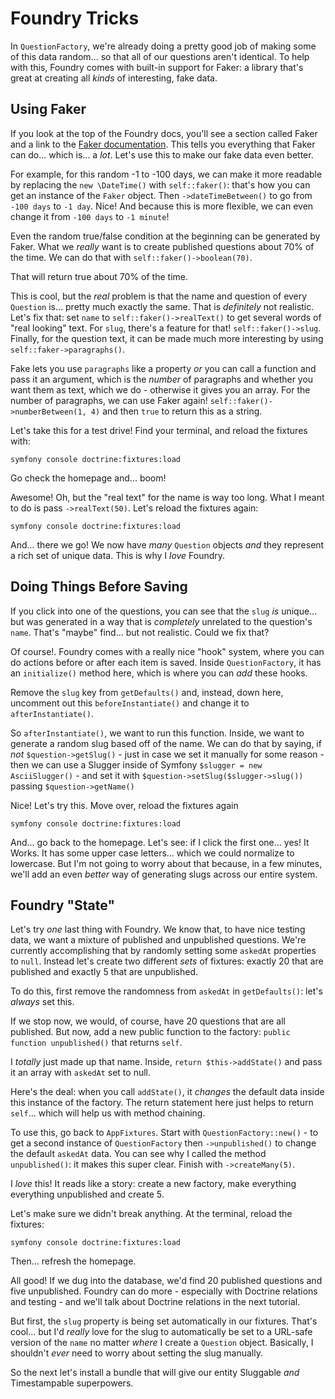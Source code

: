 # Foundry Tricks

In `QuestionFactory`, we're already doing a pretty good job of making some of this
data random... so that all of our questions aren't identical. To help with this,
Foundry comes with built-in support for Faker: a library that's great at creating
all *kinds* of interesting, fake data.

## Using Faker

If you look at the top of the Foundry docs, you'll see a section called Faker and
a link to the [Faker documentation](https://github.com/fzaninotto/Faker). This
tells you everything that Faker can do... which is... a *lot*. Let's use this to
make our fake data even better.

For example, for this random -1 to -100 days, we can make it more readable by
replacing the `new \DateTime()` with `self::faker()`: that's how you can get an
instance of the `Faker` object. Then `->dateTimeBetween()` to go from `-100 days`
to `-1 day`. Nice! And because this is more flexible, we can even change it from
`-100 days` to `-1 minute`!

Even the random true/false condition at the beginning can be generated by Faker.
What we *really* want is to create published questions about 70% of the time. We
can do that with `self::faker()->boolean(70)`.

That will return true about 70% of the time.

This is cool, but the *real* problem is that the name and question of every
`Question` is... pretty much exactly the same. That is *definitely* not realistic.
Let's fix that: set `name` to `self::faker()->realText()` to get several words
of "real looking" text. For `slug`, there's a feature for that!
`self::faker()->slug`. Finally, for the question text, it can be made much more
interesting by using `self::faker->paragraphs()`.

Fake lets you use `paragraphs` like a property *or* you can call a function and
pass it an argument, which is the *number* of paragraphs and whether you want them
as text, which we do - otherwise it gives you an array. For the number of paragraphs,
we can use Faker again! `self::faker()->numberBetween(1, 4)` and then `true`
to return this as a string.

Let's take this for a test drive! Find your terminal, and reload the fixtures with:

```terminal
symfony console doctrine:fixtures:load
```

Go check the homepage and... boom!

Awesome! Oh, but the "real text" for the name is way too long. What I meant to
do is pass `->realText(50)`. Let's reload the fixtures again:

```terminal-silent
symfony console doctrine:fixtures:load
```

And... there we go! We now have *many* `Question` objects *and* they represent
a rich set of unique data. This is why I *love* Foundry.

## Doing Things Before Saving

If you click into one of the questions, you can see that the `slug` *is* unique...
but was generated in a way that is *completely* unrelated to the question's `name`.
That's "maybe" find... but not realistic. Could we fix that?

Of course!. Foundry comes with a really nice "hook" system, where you can do actions
before or after each item is saved. Inside `QuestionFactory`, it has
an `initialize()` method here, which is where you can *add* these hooks.

Remove the `slug` key from `getDefaults()` and, instead, down here, uncomment out
this `beforeInstantiate()` and change it to `afterInstantiate()`.

So `afterInstantiate()`, we want to run this function. Inside, we want to generate
a random slug based off of the name. We can do that by saying, if *not*
`$question->getSlug()` - just in case we set it manually for some reason - then
we can use a Slugger inside of Symfony `$slugger = new AsciiSlugger()` - and set
it with `$question->setSlug($slugger->slug())` passing `$question->getName()`

Nice! Let's try this. Move over, reload the fixtures again

```terminal-silent
symfony console doctrine:fixtures:load
```

And... go back to the homepage. Let's see: if I click the first one... yes! It
Works. It has some upper case letters... which we could normalize to lowercase.
But I'm not going to worry about that because, in a few minutes, we'll add an
even *better* way of generating slugs across our entire system.

## Foundry "State"

Let's try *one* last thing with Foundry. We know that, to have nice testing data,
we want a mixture of published and unpublished questions. We're currently
accomplishing that by randomly setting some `askedAt` properties to `null`.
Instead let's create two different *sets* of fixtures: exactly 20 that are
published and exactly 5 that are unpublished.

To do this, first remove the randomness from `askedAt` in `getDefaults()`: let's
*always* set this.

If we stop now, we would, of course, have 20 questions that are all published. But
now, add a new public function to the factory: `public function unpublished()`
that returns `self`.

I *totally* just made up that name. Inside, `return $this->addState()` and pass
it an array with `askedAt` set to null.

Here's the deal: when you call `addState()`, it *changes* the default data inside
this instance of the factory. The return statement here just helps to return
`self`... which will help us with method chaining.

To use this, go back to `AppFixtures`. Start with `QuestionFactory::new()` - to
get a second instance of `QuestionFactory` then `->unpublished()` to change the
default `askedAt` data. You can see why I called the method `unpublished()`: it
makes this super clear. Finish with `->createMany(5)`.

I *love* this! It reads like a story: create a new factory, make everything
everything unpublished and create 5.

Let's make sure we didn't break anything. At the terminal, reload the fixtures:

```terminal-silent
symfony console doctrine:fixtures:load
```

Then... refresh the homepage.

All good! If we dug into the database, we'd find 20 published questions and five
unpublished. Foundry can do more - especially with Doctrine relations and testing -
and we'll talk about Doctrine relations in the next tutorial.

But first, the `slug` property is being set automatically in our fixtures. That's
cool... but I'd *really* love for the slug to automatically be set to a URL-safe
version of the `name` no matter *where* I create a `Question` object. Basically,
I shouldn't *ever* need to worry about setting the slug manually.

So the next let's install a bundle that will give our entity Sluggable *and*
Timestampable superpowers.
